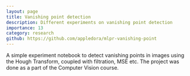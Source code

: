 ```yaml
---
layout: page
title: Vanishing point detection
description: Different experiments on vanishing point detection
importance: 13
category: research
github: https://github.com/appledora/mlpr-vanishing-point
---
```


A simple experiment notebook to detect vanishing points in images using the Hough Transform, coupled with filtration, MSE etc. The project was done as a part of the Computer Vision course.